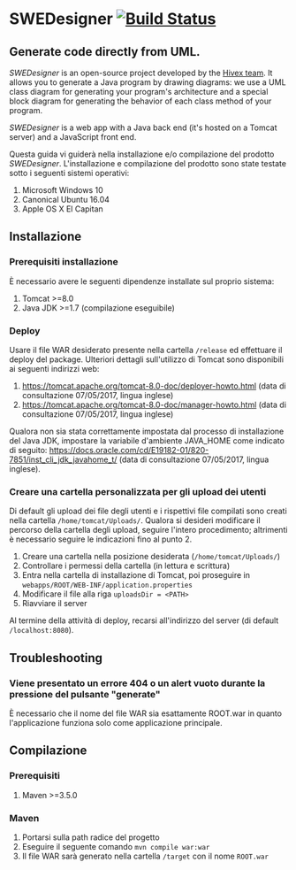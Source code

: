 # SWEDesigner [![Build Status](https://travis-ci.org/hivex-unipd/swedesigner.svg?branch=master)](https://travis-ci.org/hivex-unipd/swedesigner)
## Generate code directly from UML.

_SWEDesigner_ is an open-source project developed by the [Hivex team](https://hivex-unipd.github.io). It allows you to generate a Java program by drawing diagrams: we use a UML class diagram for generating your program's architecture and a special block diagram for generating the behavior of each class method of your program.

_SWEDesigner_ is a web app with a Java back end (it's hosted on a Tomcat server) and a JavaScript front end.


Questa guida vi guiderà nella installazione e/o compilazione del prodotto _SWEDesigner_. L'installazione e compilazione del prodotto sono state testate sotto i seguenti sistemi operativi:

1. Microsoft Windows 10
2. Canonical Ubuntu 16.04
3. Apple OS X El Capitan

## Installazione
### Prerequisiti installazione
È necessario avere le seguenti dipendenze installate sul proprio sistema:
1. Tomcat >=8.0
2. Java JDK >=1.7 (compilazione eseguibile)

### Deploy
Usare il file WAR desiderato presente nella cartella `/release` ed effettuare il deploy del package. Ulteriori dettagli sull'utilizzo di Tomcat sono disponibili ai seguenti indirizzi web:
1. https://tomcat.apache.org/tomcat-8.0-doc/deployer-howto.html (data di consultazione 07/05/2017, lingua inglese)
2. https://tomcat.apache.org/tomcat-8.0-doc/manager-howto.html (data di consultazione 07/05/2017, lingua inglese)

Qualora non sia stata correttamente impostata dal processo di installazione del Java JDK, impostare la variabile d'ambiente JAVA_HOME come indicato di seguito: https://docs.oracle.com/cd/E19182-01/820-7851/inst_cli_jdk_javahome_t/ (data di consultazione 07/05/2017, lingua inglese). 


### Creare una cartella personalizzata per gli upload dei utenti
Di default gli upload dei file degli utenti e i rispettivi file compilati sono creati nella cartella `/home/tomcat/Uploads/`. Qualora si desideri modificare il percorso della cartella degli upload, seguire l'intero procedimento; altrimenti è necessario seguire le indicazioni fino al punto 2.

1. Creare una cartella nella posizione desiderata (`/home/tomcat/Uploads/`)
2. Controllare i permessi della cartella (in lettura e scrittura)
3. Entra nella cartella di installazione di Tomcat, poi proseguire in `webapps/ROOT/WEB-INF/application.properties`
4. Modificare il file alla riga `uploadsDir = <PATH>`
5. Riavviare il server

Al termine della attività di deploy, recarsi all'indirizzo del server (di default `/localhost:8080`).

## Troubleshooting
### Viene presentato un errore 404 o un alert vuoto durante la pressione del pulsante "generate"
È necessario che il nome del file WAR sia esattamente ROOT.war in quanto l'applicazione funziona solo come applicazione principale.

## Compilazione
### Prerequisiti
1. Maven >=3.5.0

### Maven
1. Portarsi sulla path radice del progetto
2. Eseguire il seguente comando 
```mvn compile war:war```
3. Il file WAR sarà generato nella cartella `/target` con il nome `ROOT.war`



